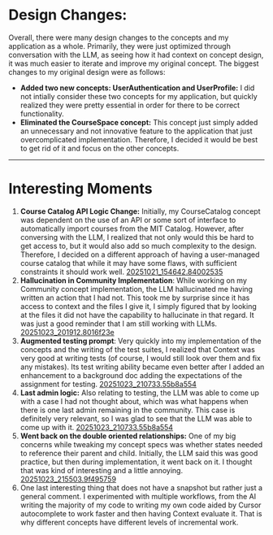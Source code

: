 # Design Changes:

Overall, there were many design changes to the concepts and my application as a whole. Primarily, they were just optimized through conversation with the LLM, as seeing how it had context on concept design, it was much easier to iterate and improve my original concept. The biggest changes to my original design were as follows:
-  **Added two new concepts: UserAuthentication and UserProfile:** I did not intially consider these two concepts for my application, but quickly realized they were pretty essential in order for there to be correct functionality.
- **Eliminated the CourseSpace concept:** This concept just simply added an unnecessary and not innovative feature to the application that just overcomplicated implementation. Therefore, I decided it would be best to get rid of it and focus on the other concepts.

---
# Interesting Moments

1.  **Course Catalog API Logic Change:**  Initially, my CourseCatalog concept was dependent on the use of an API or some sort of interface to automatically import courses from the MIT Catalog. However, after conversing with the LLM, I realized that not only would this be hard to get access to, but it would also add so much complexity to the design. Therefore, I decided on a different approach of having a user-managed course catalog that while it may have some flaws, with sufficient constraints it should work well.
		[20251021_154642.84002535](context/design/brainstorming/individual-concept-brainstorming/course-catalog-brainstorming.md/20251021_154642.84002535.md)
2. **Hallucination in Community Implementation**: While working on my Community concept implementation, the LLM hallucinated me having written an action that I had not. This took me by surprise since it has access to context and the files I give it, I simply figured that by looking at the files it did not have the capability to hallucinate in that regard. It was just a good reminder that I am still working with LLMs.
		[20251023_201912.8016f23e](context/design/concepts/Community/implementation.md/20251023_201912.8016f23e.md)
3. **Augmented testing prompt**: Very quickly into my implementation of the concepts and the writing of the test suites, I realized that Context was very good at writing tests (of course, I would still look over them and fix any mistakes). Its test writing ability became even better after I added an enhancement to a background doc adding the expectations of the assignment for testing.
		[20251023_210733.55b8a554](context/design/concepts/Community/testing.md/20251023_210733.55b8a554.md)
4. **Last admin logic:** Also relating to testing, the LLM was able to come up with a case I had not thought about, which was what happens when there is one last admin remaining in the community. This case is definitely very relevant, so I was glad to see that the LLM was able to come up with it.
		[20251023_210733.55b8a554](context/design/concepts/Community/testing.md/20251023_210733.55b8a554.md)
5. **Went back on the double oriented relationships:** One of my big concerns while tweaking my concept specs was whether states needed to reference their parent and child. Initially, the LLM said this was good practice, but then during implementation, it went back on it. I thought that was kind of interesting and a little annoying.
		[20251023_215503.9f495759](context/design/concepts/CourseCatalog/implementation.md/20251023_215503.9f495759.md)
6. One last interesting thing that does not have a snapshot but rather just a general comment. I experimented with multiple workflows, from the AI writing the majority of my code to writing my own code aided by Cursor autocomplete to work faster and then having Context evaluate it. That is why different concepts have different levels of incremental work.